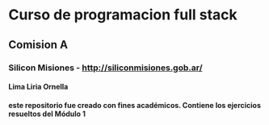 # Curso de programacion  full stack 
## Comision A
### Silicon Misiones - http://siliconmisiones.gob.ar/
#### Lima Liria Ornella 
#### este repositorio fue creado con fines académicos. Contiene los ejercicios resueltos del Módulo 1
